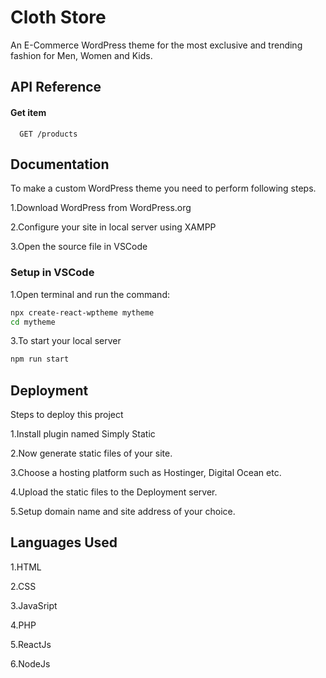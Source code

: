 
# Cloth Store

An E-Commerce WordPress theme for the most exclusive and trending fashion for Men, Women and Kids.



## API Reference

#### Get item

```https://fakestoreapi.com
  GET /products
```



## Documentation

To make a custom WordPress theme you need to perform following steps.

1.Download WordPress from WordPress.org

2.Configure your site in local server using XAMPP

3.Open the source file in VSCode

### Setup in VSCode

1.Open terminal and run the command:
```bash
npx create-react-wptheme mytheme
cd mytheme
```

3.To start your local server
```bash
npm run start
```

## Deployment

Steps to deploy this project

1.Install plugin named Simply Static

2.Now generate static files of your site.

3.Choose a hosting platform such as Hostinger, Digital Ocean etc.

4.Upload the static files to the Deployment server.

5.Setup domain name and site address of your choice.

## Languages Used

1.HTML

2.CSS

3.JavaSript

4.PHP

5.ReactJs

6.NodeJs
